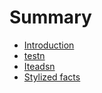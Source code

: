 # Summary

* [Introduction](README.md)
* [testn](README.md)
* [Iteadsn](README.md)
* [Stylized facts](docs/StylizedFacts/LevarageEffect/index.md)
